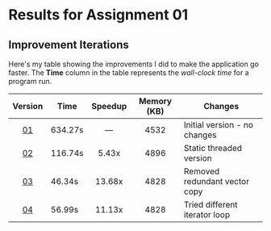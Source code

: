 # Results for Assignment 01

## Improvement Iterations

Here's my table showing the improvements I did to make the application go faster.  The **Time** column in the table represents the _wall-clock time_ for a program run.

| Version | Time | Speedup | Memory (KB) | Changes |
| :-----: | ---- | :-----: | :------: | ------- |
| [01](01.cpp) | 634.27s | &mdash; | 4532 | Initial version - no changes |
| [02](02.cpp) | 116.74s | 5.43x | 4896 | Static threaded version |
| [03](03.cpp) | 46.34s | 13.68x | 4828 | Removed redundant vector copy |
| [04](04.cpp) | 56.99s | 11.13x | 4828 | Tried different iterator loop |
